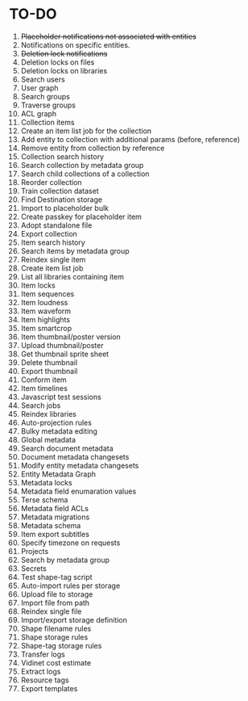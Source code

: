 TO-DO
===

1. ~~Placeholder notifications not associated with entities~~
2. Notifications on specific entities.
3. ~~Deletion lock notifications~~
4. Deletion locks on files
5. Deletion locks on libraries
6. Search users
7. User graph
8. Search groups
9. Traverse groups
10. ACL graph
11. Collection items
12. Create an item list job for the collection
13. Add entity to collection with additional params (before, reference)
14. Remove entity from collection by reference
15. Collection search history
16. Search collection by metadata group
17. Search child collections of a collection
18. Reorder collection
19. Train collection dataset
20. Find Destination storage
21. Import to placeholder bulk
22. Create passkey for placeholder item
23. Adopt standalone file
24. Export collection
25. Item search history
26. Search items by metadata group
27. Reindex single item
28. Create item list job
29. List all libraries containing item
30. Item locks
31. Item sequences
32. Item loudness
33. Item waveform
34. Item highlights
35. Item smartcrop
36. Item thumbnail/poster version
37. Upload thumbnail/poster
38. Get thumbnail sprite sheet
39. Delete thumbnail
40. Export thumbnail
41. Conform item
42. Item timelines
43. Javascript test sessions
44. Search jobs
45. Reindex libraries
46. Auto-projection rules
47. Bulky metadata editing
49. Global metadata
50. Search document metadata
51. Document metadata changesets
52. Modify entity metadata changesets
53. Entity Metadata Graph
54. Metadata locks
55. Metadata field enumaration values
56. Terse schema
57. Metadata field ACLs
58. Metadata migrations
59. Metadata schema
60. Item export subtitles
61. Specify timezone on requests
62. Projects
63. Search by metadata group
64. Secrets
65. Test shape-tag script
66. Auto-import rules per storage
67. Upload file to storage
68. Import file from path
69. Reindex single file
70. Import/export storage definition
71. Shape filename rules
72. Shape storage rules
73. Shape-tag storage rules
74. Transfer logs
75. Vidinet cost estimate
76. Extract logs
77. Resource tags
78. Export templates